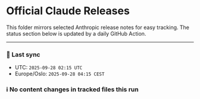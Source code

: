 # Official Claude Releases

This folder mirrors selected Anthropic release notes for easy tracking.
The status section below is updated by a daily GitHub Action.


---

<!-- sync-status:start -->

### 🔄 Last sync
- UTC: `2025-09-28 02:15 UTC`
- Europe/Oslo: `2025-09-28 04:15 CEST`

### ℹ️ No content changes in tracked files this run

<!-- sync-status:end -->






































